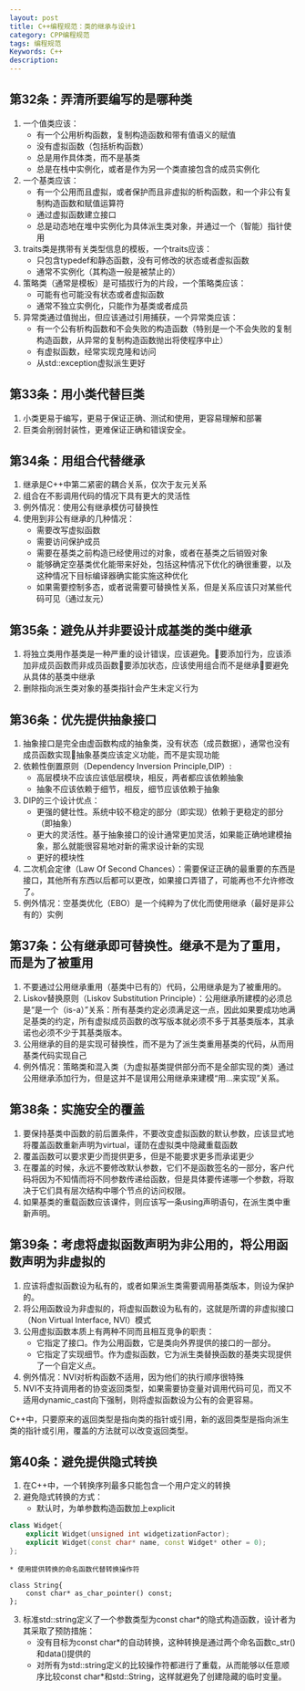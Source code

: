 ```yaml
---
layout: post
title: C++编程规范：类的继承与设计1
category: CPP编程规范
tags: 编程规范
Keywords: C++
description:
---
```

## 第32条：弄清所要编写的是哪种类
1. 一个值类应该：
    * 有一个公用析构函数，复制构造函数和带有值语义的赋值
    * 没有虚拟函数（包括析构函数）
    * 总是用作具体类，而不是基类
    * 总是在栈中实例化，或者是作为另一个类直接包含的成员实例化
2. 一个基类应该：
    * 有一个公用而且虚拟，或者保护而且非虚拟的析构函数，和一个非公有复制构造函数和赋值运算符
    * 通过虚拟函数建立接口
    * 总是动态地在堆中实例化为具体派生类对象，并通过一个（智能）指针使用
3. traits类是携带有关类型信息的模板，一个traits应该：
    * 只包含typedef和静态函数，没有可修改的状态或者虚拟函数
    * 通常不实例化（其构造一般是被禁止的）
4. 策略类（通常是模板）是可插拔行为的片段，一个策略类应该：
    * 可能有也可能没有状态或者虚拟函数
    * 通常不独立实例化，只能作为基类或者成员
5. 异常类通过值抛出，但应该通过引用捕获，一个异常类应该：
    * 有一个公有析构函数和不会失败的构造函数（特别是一个不会失败的复制构造函数，从异常的复制构造函数抛出将使程序中止）
    * 有虚拟函数，经常实现克隆和访问
    * 从std::exception虚拟派生更好
## 第33条：用小类代替巨类
1. 小类更易于编写，更易于保证正确、测试和使用，更容易理解和部署
2. 巨类会削弱封装性，更难保证正确和错误安全。
## 第34条：用组合代替继承
1. 继承是C++中第二紧密的耦合关系，仅次于友元关系
2. 组合在不影调用代码的情况下具有更大的灵活性
3. 例外情况：使用公有继承模仿可替换性
4. 使用到非公有继承的几种情况：
    * 需要改写虚拟函数
    * 需要访问保护成员
    * 需要在基类之前构造已经使用过的对象，或者在基类之后销毁对象
    * 能够确定空基类优化能带来好处，包括这种情况下优化的确很重要，以及这种情况下目标编译器确实能实施这种优化
    * 如果需要控制多态，或者说需要可替换性关系，但是关系应该只对某些代码可见（通过友元）
## 第35条：避免从并非要设计成基类的类中继承
1. 将独立类用作基类是一种严重的设计错误，应该避免。要添加行为，应该添加非成员函数而非成员函数要添加状态，应该使用组合而不是继承要避免从具体的基类中继承
2. 删除指向派生类对象的基类指针会产生未定义行为
## 第36条：优先提供抽象接口
1. 抽象接口是完全由虚函数构成的抽象类，没有状态（成员数据），通常也没有成员函数实现抽象基类应该定义功能，而不是实现功能
2. 依赖性倒置原则（Dependency Inversion Principle,DIP）:
    * 高层模块不应该应该低层模块，相反，两者都应该依赖抽象
    * 抽象不应该依赖于细节，相反，细节应该依赖于抽象
3. DIP的三个设计优点：
    * 更强的健壮性。系统中较不稳定的部分（即实现）依赖于更稳定的部分（即抽象）
    * 更大的灵活性。基于抽象接口的设计通常更加灵活，如果能正确地建模抽象，那么就能很容易地对新的需求设计新的实现
    * 更好的模块性
4. 二次机会定律（Law Of Second Chances）：需要保证正确的最重要的东西是接口，其他所有东西以后都可以更改，如果接口弄错了，可能再也不允许修改了。
5. 例外情况：空基类优化（EBO）是一个纯粹为了优化而使用继承（最好是非公有的）实例
## 第37条：公有继承即可替换性。继承不是为了重用，而是为了被重用
1. 不要通过公用继承重用（基类中已有的）代码，公用继承是为了被重用的。
2. Liskov替换原则（Liskov Substitution Principle）：公用继承所建模的必须总是“是一个（is-a）”关系：所有基类约定必须满足这一点，因此如果要成功地满足基类的约定，所有虚拟成员函数的改写版本就必须不多于其基类版本，其承诺也必须不少于其基类版本。
3. 公用继承的目的是实现可替换性，而不是为了派生类重用基类的代码，从而用基类代码实现自己
4. 例外情况：策略类和混入类（为虚拟基类提供部分而不是全部实现的类）通过公用继承添加行为，但是这并不是误用公用继承来建模“用...来实现”关系。
## 第38条：实施安全的覆盖
1. 要保持基类中函数的前后置条件，不要改变虚拟函数的默认参数，应该显式地将覆盖函数重新声明为virtual，谨防在虚拟类中隐藏重载函数
2. 覆盖函数可以要求更少而提供更多，但是不能要求更多而承诺更少
3. 在覆盖的时候，永远不要修改默认参数，它们不是函数签名的一部分，客户代码将因为不知情而将不同参数传递给函数，但是具体要传递哪一个参数，将取决于它们具有层次结构中哪个节点的访问权限。
4. 如果基类的重载函数应该课件，则应该写一条using声明语句，在派生类中重新声明。
## 第39条：考虑将虚拟函数声明为非公用的，将公用函数声明为非虚拟的
1. 应该将虚拟函数设为私有的，或者如果派生类需要调用基类版本，则设为保护的。
2. 将公用函数设为非虚拟的，将虚拟函数设为私有的，这就是所谓的非虚拟接口（Non Virtual Interface, NVI）模式
3. 公用虚拟函数本质上有两种不同而且相互竞争的职责：
    * 它指定了接口。作为公用函数，它是类向外界提供的接口的一部分。
    * 它指定了实现细节。作为虚拟函数，它为派生类替换函数的基类实现提供了一个自定义点。
4. 例外情况：NVI对析构函数不适用，因为他们的执行顺序很特殊
5. NVI不支持调用者的协变返回类型，如果需要协变量对调用代码可见，而又不适用dynamic_cast向下强制，则将虚拟函数设为公有的会更容易。

C++中，只要原来的返回类型是指向类的指针或引用，新的返回类型是指向派生类的指针或引用，覆盖的方法就可以改变返回类型。
## 第40条：避免提供隐式转换
1. 在C++中，一个转换序列最多只能包含一个用户定义的转换
2. 避免隐式转换的方式：
    * 默认时，为单参数构造函数加上explicit
``` c++
class Widget{
    explicit Widget(unsigned int widgetizationFactor);
    explicit Widget(const char* name, const Widget* other = 0);
};
```
    * 使用提供转换的命名函数代替转换操作符
```
class String{
    const char* as_char_pointer() const;
};
```
3. 标准std::string定义了一个参数类型为const char*的隐式构造函数，设计者为其采取了预防措施：
    * 没有目标为const char*的自动转换，这种转换是通过两个命名函数c_str()和data()提供的
    * 对所有为std::string定义的比较操作符都进行了重载，从而能够以任意顺序比较const char*和std::String，这样就避免了创建隐藏的临时变量。
